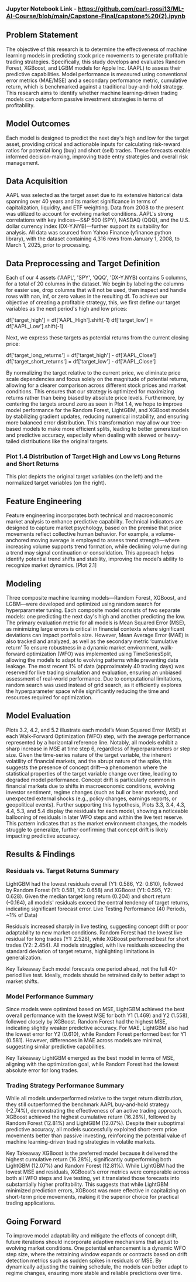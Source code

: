 ### Jupyter Notebook Link - https://github.com/carl-rossi13/ML-AI-Course/blob/main/Capstone-Final/capstone%20(2).ipynb 

## Problem Statement
The objective of this research is to determine the effectiveness of machine learning models in predicting stock price movements to generate profitable trading strategies. Specifically, this study develops and evaluates Random Forest, XGBoost, and LGBM models for Apple Inc. (AAPL) to assess their predictive capabilities. Model performance is measured using conventional error metrics (MAE/MSE) and a secondary performance metric, cumulative return, which is benchmarked against a traditional buy-and-hold strategy. This research aims to identify whether machine learning-driven trading models can outperform passive investment strategies in terms of profitability.

## Model Outcomes
Each model is designed to predict the next day's high and low for the target asset, providing critical and actionable inputs for calculating risk-reward ratios for potential long (buy) and short (sell) trades. These forecasts enable informed decision-making, improving trade entry strategies and overall risk management.

## Data Acquisition
AAPL was selected as the target asset due to its extensive historical data spanning over 40 years and its market significance in terms of capitalization, liquidity, and ETF weighting. Data from 2008 to the present was utilized to account for evolving market conditions. AAPL's strong correlations with key indices—S&P 500 (SPY), NASDAQ (QQQ), and the U.S. dollar currency index (DX-Y.NYB)—further support its suitability for analysis. All data was sourced from Yahoo Finance (yfinance python library), with the dataset containing 4,316 rows from January 1, 2008, to March 1, 2025, prior to processing.

## Data Preprocessing and Target Definition
Each of our 4 assets ('AAPL', 'SPY', 'QQQ', 'DX-Y.NYB) contains 5 columns, for a total of 20 columns in the dataset. We begin by labeling the columns for easier use, drop columns that will not be used, then inspect and handle rows with nan, inf, or zero values in the resulting df. 
To achieve our objective of creating a profitable strategy, this, we first define our target variables as the next period's high and low prices:

df['target_high'] = df['AAPL_High'].shift(-1)
df['target_low'] = df['AAPL_Low'].shift(-1)

Next, we express these targets as potential returns from the current closing price:

df['target_long_returns'] = df['target_high'] - df['AAPL_Close']
df['target_short_returns'] = df['target_low'] - df['AAPL_Close']

By normalizing the target relative to the current price, we eliminate price scale dependencies and focus solely on the magnitude of potential returns, allowing for a clearer comparison across different stock prices and market conditions. This ensures that our strategy is optimized for maximizing returns rather than being biased by absolute price levels.
Furthermore, by centering the targets around zero as seen in Plot 1.4, we hope to improve model performance for the Random Forest, LightGBM, and XGBoost models by stabilizing gradient updates, reducing numerical instability, and ensuring more balanced error distribution. This transformation may allow our tree-based models to make more efficient splits, leading to better generalization and predictive accuracy, especially when dealing with skewed or heavy-tailed distributions like the original targets.

### Plot 1.4 Distribution of Target High and Low vs Long Returns and Short Returns
This plot depicts the original target variables (on the left) and the normalized target variables (on the right).

## Feature Engineering
Feature engineering incorporates both technical and macroeconomic market analysis to enhance predictive capability. Technical indicators are designed to capture market psychology, based on the premise that price movements reflect collective human behavior. For example, a volume-anchored moving average is employed to assess trend strength—where increasing volume supports trend formation, while declining volume during a trend may signal continuation or consolidation. This approach helps identify potential trend shifts and stability, improving the model’s ability to recognize market dynamics.
[Plot 2.1]

## Modeling
Three composite machine learning models—Random Forest, XGBoost, and LGBM—were developed and optimized using random search for hyperparameter tuning. Each composite model consists of two separate models: one predicting the next day's high and another predicting the low.  The primary evaluation metric for all models is Mean Squared Error (MSE), as minimizing large errors is critical in financial contexts where significant deviations can impact portfolio size. However, Mean Average Error (MAE) is also tracked and analyzed, as well as the secondary metric ‘cumulative return’
To ensure robustness in a dynamic market environment, walk-forward optimization (WFO) was implemented using TimeSeriesSplit, allowing the models to adapt to evolving patterns while preventing data leakage. The most recent 1% of data (approximately 40 trading days) was reserved for live trading simulation and evaluation, ensuring an unbiased assessment of real-world performance. Due to computational limitations, random search was used instead of grid search, as it efficiently explores the hyperparameter space while significantly reducing the time and resources required for optimization.

## Model Evaluation
Plots 3.2, 4.2, and 5.2 illustrate each model’s Mean Squared Error (MSE) at each Walk-Forward Optimization (WFO) step, with the average performance represented by a horizontal reference line. Notably, all models exhibit a sharp increase in MSE at time step 6, regardless of hyperparameters or step size. Given the time-series nature of the target variable, the inherent volatility of financial markets, and the abrupt nature of the spike, this suggests the presence of concept drift—a phenomenon where the statistical properties of the target variable change over time, leading to degraded model performance.
Concept drift is particularly common in financial markets due to shifts in macroeconomic conditions, evolving investor sentiment, regime changes (such as bull or bear markets), and unexpected external shocks (e.g., policy changes, earnings reports, or geopolitical events). Further supporting this hypothesis, Plots 3.3, 3.4, 4.3, 4.4, 5.3, and 5.4 display the residuals for each model, showing a noticeable ballooning of residuals in later WFO steps and within the live test reserve. This pattern indicates that as the market environment changes, the models struggle to generalize, further confirming that concept drift is likely impacting predictive accuracy.

## Results & Findings

### Residuals vs. Target Returns Summary

LightGBM had the lowest residuals overall (Y1: 0.586, Y2: 0.610), followed by Random Forest (Y1: 0.581, Y2: 0.658) and XGBoost (Y1: 0.595, Y2: 0.628).
Given the median target long return (0.204) and short return (-0.164), all models' residuals exceed the central tendency of target returns, indicating significant forecast error.
Live Testing Performance (40 Periods, ~1% of Data)

Residuals increased sharply in live testing, suggesting concept drift or poor adaptability to new market conditions.
Random Forest had the lowest live residual for long trades (Y1: 2.528), while XGBoost performed best for short trades (Y2: 2.454).
All models struggled, with live residuals exceeding the standard deviation of target returns, highlighting limitations in generalization.

Key Takeaway
Each model forecasts one period ahead, not the full 40-period live test. Ideally, models should be retrained daily to better adapt to market shifts.

### Model Performance Summary
Since models were optimized based on MSE, LightGBM achieved the best overall performance with the lowest MSE for both Y1 (1.469) and Y2 (1.558), followed closely by XGBoost. Random Forest had the highest MSE, indicating slightly weaker predictive accuracy.
For MAE, LightGBM also had the lowest error for Y2 (0.610), while Random Forest performed best for Y1 (0.581). However, differences in MAE across models are minimal, suggesting similar predictive capabilities.

Key Takeaway
LightGBM emerged as the best model in terms of MSE, aligning with the optimization goal, while Random Forest had the lowest absolute error for long trades.

### Trading Strategy Performance Summary
While all models underperformed relative to the target return distribution, they still outperformed the benchmark AAPL buy-and-hold strategy (-2.74%), demonstrating the effectiveness of an active trading approach. XGBoost achieved the highest cumulative return (16.28%), followed by Random Forest (12.81%) and LightGBM (12.07%).
Despite their suboptimal predictive accuracy, all models successfully exploited short-term price movements better than passive investing, reinforcing the potential value of machine learning-driven trading strategies in volatile markets.

Key Takeaway
XGBoost is the preferred model because it delivered the highest cumulative return (16.28%), significantly outperforming both LightGBM (12.07%) and Random Forest (12.81%). While LightGBM had the lowest MSE and residuals, XGBoost’s error metrics were comparable across both all WFO steps and live testing, yet it translated those forecasts into substantially higher profitability. This suggests that while LightGBM minimized prediction errors, XGBoost was more effective in capitalizing on short-term price movements, making it the superior choice for practical trading applications.

## Going Forward
To improve model adaptability and mitigate the effects of concept drift, future iterations should incorporate adaptive mechanisms that adjust to evolving market conditions. One potential enhancement is a dynamic WFO step size, where the retraining window expands or contracts based on drift detection metrics such as sudden spikes in residuals or MSE. By dynamically adjusting the training schedule, the models can better adapt to regime changes, ensuring more stable and reliable predictions over time.

